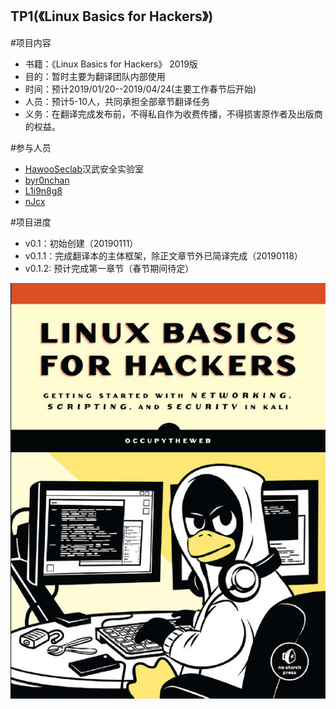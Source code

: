 ## TP1(《Linux Basics for Hackers》)
#项目内容 
- 书籍：《Linux Basics for Hackers》 2019版
- 目的：暂时主要为翻译团队内部使用
- 时间：预计2019/01/20--2019/04/24(主要工作春节后开始)
- 人员：预计5-10人，共同承担全部章节翻译任务
- 义务：在翻译完成发布前，不得私自作为收费传播，不得损害原作者及出版商的权益。

#参与人员
- [HawooSeclab](https://github.com/hawoosec)汉武安全实验室
- [byr0nchan](https://github.com/byr0nchan)
- [L1i9n8g8](https://github.com/L1i9n8g8)
- [nJcx](https://github.com/nJcx)

#项目进度 
- v0.1：初始创建（20190111）
- v0.1.1：完成翻译本的主体框架，除正文章节外已简译完成（20190118）
- v0.1.2: 预计完成第一章节（春节期间待定）

![](./Book_name.jpg)
